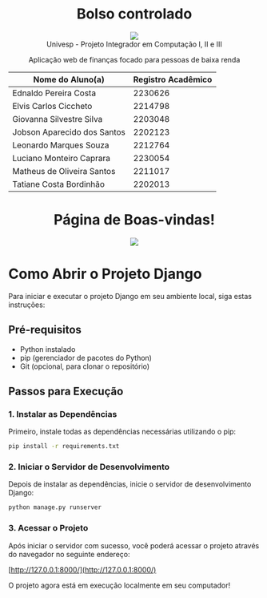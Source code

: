 <h1 align="center">Bolso controlado</h1>

<div align="center">
    <img src="https://github.com/m4th3vz/bolso-controlado-PI/assets/109554163/03f21d9c-10fb-4052-84de-26c9bad71770" />
</div>

<div align="center">
Univesp - Projeto Integrador em Computação I, II e III

Aplicação web de finanças focado para pessoas de baixa renda

Nome do Aluno(a) | Registro Acadêmico
---|---
Ednaldo Pereira Costa | 2230626
Elvis Carlos Ciccheto | 2214798
Giovanna Silvestre Silva | 2203048
Jobson Aparecido dos Santos | 2202123
Leonardo Marques Souza | 2212764
Luciano Monteiro Caprara | 2230054
Matheus de Oliveira Santos | 2211017
Tatiane Costa Bordinhão | 2202013
</div>

<h1 align="center">Página de Boas-vindas!</h1>

<div align="center">
    <img src="https://github.com/m4th3vz/bolso-controlado-PI/assets/109554163/bd324ffd-03a2-47c8-959b-6805c73752b9" />
</div>

# Como Abrir o Projeto Django

Para iniciar e executar o projeto Django em seu ambiente local, siga estas instruções:

## Pré-requisitos
- Python instalado
- pip (gerenciador de pacotes do Python)
- Git (opcional, para clonar o repositório)

## Passos para Execução

### 1. Instalar as Dependências
Primeiro, instale todas as dependências necessárias utilizando o pip:

```bash
pip install -r requirements.txt
```

### 2. Iniciar o Servidor de Desenvolvimento
Depois de instalar as dependências, inicie o servidor de desenvolvimento Django:

```bash
python manage.py runserver
```

### 3. Acessar o Projeto
Após iniciar o servidor com sucesso, você poderá acessar o projeto através do navegador no seguinte endereço:

[http://127.0.0.1:8000/](http://127.0.0.1:8000/)

O projeto agora está em execução localmente em seu computador!
